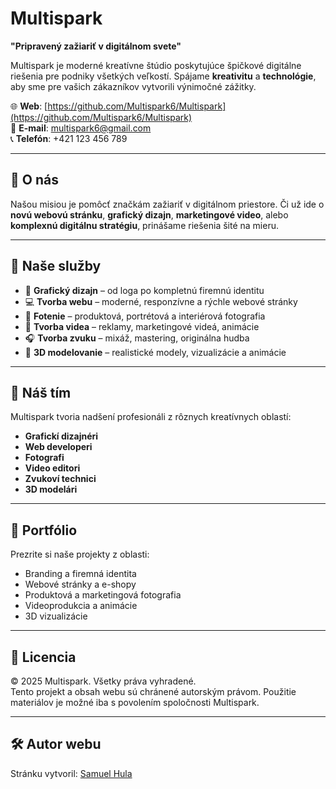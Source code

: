 ﻿# Multispark

**"Pripravený zažiariť v digitálnom svete"**

Multispark je moderné kreatívne štúdio poskytujúce špičkové digitálne riešenia pre podniky všetkých veľkostí. Spájame **kreativitu** a **technológie**, aby sme pre vašich zákazníkov vytvorili výnimočné zážitky.

🌐 **Web**: [https://github.com/Multispark6/Multispark](https://github.com/Multispark6/Multispark)  
📧 **E-mail**: multispark6@gmail.com  
📞 **Telefón**: +421 123 456 789  

---

## 📌 O nás

Našou misiou je pomôcť značkám zažiariť v digitálnom priestore. Či už ide o **novú webovú stránku**, **grafický dizajn**, **marketingové video**, alebo **komplexnú digitálnu stratégiu**, prinášame riešenia šité na mieru.

---

## 💼 Naše služby

- 🎨 **Grafický dizajn** – od loga po kompletnú firemnú identitu  
- 💻 **Tvorba webu** – moderné, responzívne a rýchle webové stránky  
- 📸 **Fotenie** – produktová, portrétová a interiérová fotografia  
- 🎥 **Tvorba videa** – reklamy, marketingové videá, animácie  
- 🎧 **Tvorba zvuku** – mixáž, mastering, originálna hudba  
- 🖤 **3D modelovanie** – realistické modely, vizualizácie a animácie  

---

## 👥 Náš tím

Multispark tvoria nadšení profesionáli z rôznych kreatívnych oblastí:

- **Grafickí dizajnéri**  
- **Web developeri**  
- **Fotografi**  
- **Video editori**  
- **Zvukoví technici**  
- **3D modelári**

---

## 📂 Portfólio

Prezrite si naše projekty z oblasti:

- Branding a firemná identita  
- Webové stránky a e-shopy  
- Produktová a marketingová fotografia  
- Videoprodukcia a animácie  
- 3D vizualizácie

---

## 📜 Licencia

© 2025 Multispark. Všetky práva vyhradené.  
Tento projekt a obsah webu sú chránené autorským právom. Použitie materiálov je možné iba s povolením spoločnosti Multispark.

---

## 🛠 Autor webu

Stránku vytvoril: [Samuel Hula](https://www.linkedin.com/in/samuel-hula/)


